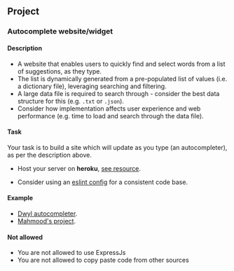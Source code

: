 ## Project

### Autocomplete website/widget

#### Description

- A website that enables users to quickly find and select words from a list of suggestions, as they type.
- The list is dynamically generated from a pre-populated list of values (i.e. a dictionary file), leveraging searching and filtering.
- A large data file is required to search through - consider the best data structure for this (e.g. `.txt` or `.json`).
- Consider how implementation affects user experience and web performance (e.g. time to load and search through the data file).

#### Task

Your task is to build a site which will update as you type (an autocompleter), as per the description above.

- Host your server on **heroku**, [see resource](https://devcenter.heroku.com/articles/getting-started-with-nodejs#introduction).

- Consider using an [eslint config](https://eslint.org/docs/user-guide/getting-started#configuration) for a consistent code base.

#### Example

- [Dwyl autocompleter](https://github.com/dwyl/autocomplete).
- [Mahmood's project](https://hello-atlas.herokuapp.com).

#### Not allowed
- You are not allowed to use ExpressJs
- You are not allowed to copy paste code from other sources

